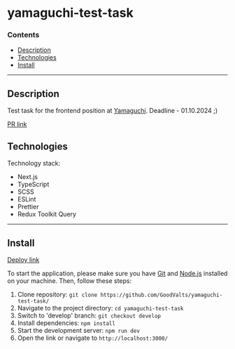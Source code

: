 # yamaguchi-test-task

### Contents

- [Description](#description)
- [Technologies](#technologies)
- [Install](#install)

---

## Description

Test task for the frontend position at [Yamaguchi](https://www.yamaguchi.ru/). Deadline - 01.10.2024 ;)

[PR link](https://github.com/GoodValts/yamaguchi-test-task/pull/3)

## Technologies

Technology stack:

- Next.js
- TypeScript
- SCSS
- ESLint
- Prettier
- Redux Toolkit Query

---

## Install

[Deploy link](https://yamaguchi-test-task.netlify.app/)

To start the application, please make sure you have [Git](https://git-scm.com) and [Node.js](https://nodejs.org) installed on your machine. Then, follow these steps:

1. Clone repository: `git clone https://github.com/GoodValts/yamaguchi-test-task/`
1. Navigate to the project directory: `cd yamaguchi-test-task`
1. Switch to 'develop' branch: `git checkout develop`
1. Install dependencies: `npm install`
1. Start the development server: `npm run dev`
1. Open the link or navigate to `http://localhost:3000/`
